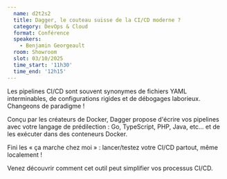 ```yaml
---
  name: d2t2s2
  title: Dagger, le couteau suisse de la CI/CD moderne ?
  category: DevOps & Cloud
  format: Conférence
  speakers: 
    - Benjamin Georgeault
  room: Showroom
  slot: 03/10/2025
  time_start: '11h30'
  time_end: '12h15'
---
```

Les pipelines CI/CD sont souvent synonymes de fichiers YAML interminables, de configurations rigides et de débogages laborieux. Changeons de paradigme !

Conçu par les créateurs de Docker, Dagger propose d'écrire vos pipelines avec votre langage de prédilection : Go, TypeScript, PHP, Java, etc... et de les exécuter dans des conteneurs Docker.

Fini les « ça marche chez moi » : lancer/testez votre CI/CD partout, même localement !

Venez découvrir comment cet outil peut simplifier vos processus CI/CD.
